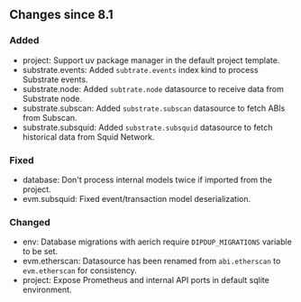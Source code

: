 <!-- markdownlint-disable first-line-h1 -->
## Changes since 8.1

### Added

- project: Support uv package manager in the default project template.
- substrate.events: Added `subtrate.events` index kind to process Substrate events.
- substrate.node: Added `subtrate.node` datasource to receive data from Substrate node.
- substrate.subscan: Added `substrate.subscan` datasource to fetch ABIs from Subscan.
- substrate.subsquid: Added `substrate.subsquid` datasource to fetch historical data from Squid Network.

### Fixed

- database: Don't process internal models twice if imported from the project.
- evm.subsquid: Fixed event/transaction model deserialization.

### Changed

- env: Database migrations with aerich require `DIPDUP_MIGRATIONS` variable to be set.
- evm.etherscan: Datasource has been renamed from `abi.etherscan` to `evm.etherscan` for consistency.
- project: Expose Prometheus and internal API ports in default sqlite environment.
